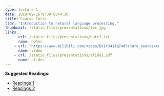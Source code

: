 ```yaml
---
type: lecture 1
date: 2018-09-16T8:00:00+4:30
title: Course Intro
tldr: "Introduction to natural language processing."
thumbnail: /static_files/presentations/lec.jpg
links: 
    - url: /static_files/presentations/note1.txt
      name: notes
    - url: "https://www.bilibili.com/video/BV1r3411q74d?share_source=copy_web"
      name: video
    - url: /static_files/presentations/slide1.pdf
      name: slides
---
```

**Suggested Readings:**
- [Readings 1](http://example.com)
- [Readings 2](http://example.com)
